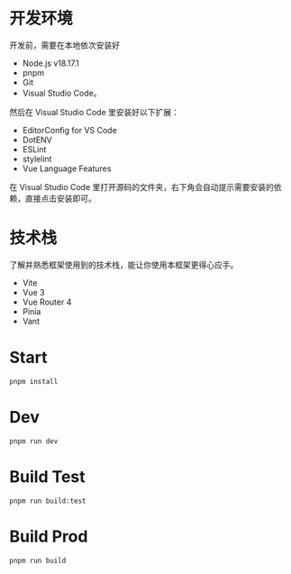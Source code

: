 # 开发环境
开发前，需要在本地依次安装好
- Node.js v18.17.1
- pnpm
- Git
- Visual Studio Code。

然后在 Visual Studio Code 里安装好以下扩展：

- EditorConfig for VS Code
- DotENV
- ESLint
- stylelint
- Vue Language Features

在 Visual Studio Code 里打开源码的文件夹，右下角会自动提示需要安装的依赖，直接点击安装即可。

# 技术栈

了解并熟悉框架使用到的技术栈，能让你使用本框架更得心应手。

- Vite
- Vue 3
- Vue Router 4
- Pinia
- Vant

# Start
`pnpm install`
# Dev
`pnpm run dev`
# Build Test
`pnpm run build:test`
# Build Prod
`pnpm run build`
